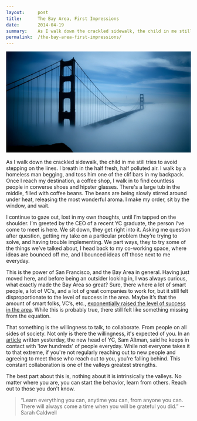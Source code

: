 ```yaml
---
layout:     post
title:      The Bay Area, First Impressions
date:       2014-04-19
summary:    As I walk down the crackled sidewalk, the child in me still tries to avoid stepping on the lines. I breath in the half fresh, half polluted air. I walk by a homeless man begging, and toss him one of the clif bars in my backpack. Once I reach my destination, a coffee shop, I walk in to find countless people in converse shoes and hipster glasses. There's a large tub in the middle, filled with coffee beans. The beans are being slowly stirred around under heat, releasing the most wonderful aroma. I make my order, sit by the window, and wait.
permalink:  /the-bay-area-first-impressions/
---
```


![](/images/golden_gate_bridge_fog.jpg)

As I walk down the crackled sidewalk, the child in me still tries to avoid stepping on the lines. I breath in the half fresh, half polluted air. I walk by a homeless man begging, and toss him one of the clif bars in my backpack. Once I reach my destination, a coffee shop, I walk in to find countless people in converse shoes and hipster glasses. There's a large tub in the middle, filled with coffee beans. The beans are being slowly stirred around under heat, releasing the most wonderful aroma. I make my order, sit by the window, and wait.

I continue to gaze out, lost in my own thoughts, until I’m tapped on the shoulder. I’m greeted by the CEO of a recent YC graduate, the person I’ve come to meet is here. We sit down, they get right into it. Asking me question after question, getting my take on a particular problem they’re trying to solve, and having trouble implementing. We part ways, they to try some of the things we’ve talked about, I head back to my co-working space, where ideas are bounced off me, and I bounced ideas off those next to me everyday. 

This is the power of San Francisco, and the Bay Area in general. Having just moved here, and before being an outsider looking in, I was always curious, what exactly made the Bay Area so great? Sure, there where a lot of smart people, a lot of VC’s, and a lot of great companies to work for, but it still felt disproportionate to the level of success in the area. Maybe it’s that the amount of smart folks, VC’s, etc., [exponentially raised the level of success in the area](https://en.wikipedia.org/wiki/Metcalfe's_law). While this is probably true, there still felt like something missing from the equation.

That something is the willingness to talk, to collaborate. From people on all sides of society. Not only is there the willingness, it's expected of you. In an [article](http://recode.net/2014/03/18/y-combinators-new-head-startup-whisperer-sam-altman-is-quite-a-talker/) written yesterday, the new head of YC, Sam Altman, said he keeps in contact with 'low hundreds' of people everyday. While not everyone takes it to that extreme, if you're not regularly reaching out to new people and agreeing to meet those who reach out to you, you're falling behind. This constant collaboration is one of the valleys greatest strengths.

The best part about this is, nothing about it is intrinsically the valleys. No matter where you are, you can start the behavior, learn from others. Reach out to those you don't know.


> “Learn everything you can, anytime you can, from anyone you can. There will always come a time when you will be grateful you did.”
> -- Sarah Caldwell
